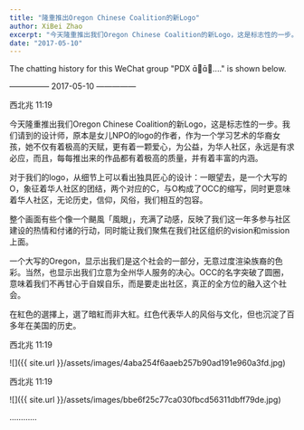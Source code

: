 ```yaml
---
title: "隆重推出Oregon Chinese Coalition的新Logo"
author: XiBei Zhao
excerpt: "今天隆重推出我们Oregon Chinese Coalition的新Logo，这是标志性的一步。我们请到的设计师，作为一个学习艺术的华裔女孩，她不仅有着极高的天赋，更有着一颗爱心，为公益，为华人社区，永远是有求必应，而且，每每推出来的作品都有着极高的质量，并有着丰富的内涵。"
date: "2017-05-10"
---
```


The chatting history for this WeChat group "PDX 🦀️...." is shown below.

—————  2017-05-10  —————


西北兆  11:19

今天隆重推出我们Oregon Chinese Coalition的新Logo，这是标志性的一步。我们请到的设计师，原本是女儿NPO的logo的作者，作为一个学习艺术的华裔女孩，她不仅有着极高的天赋，更有着一颗爱心，为公益，为华人社区，永远是有求必应，而且，每每推出来的作品都有着极高的质量，并有着丰富的内涵。

对于我们的logo，从细节上可以看出独具匠心的设计：一眼望去，是一个大写的O，象征着华人社区的团结，两个对应的C，与O构成了OCC的缩写，同时更意味着华人社区，无论历史，信仰，风俗，我们相互的包容。

整个画面有些个像一个颶風「風眼」，充满了动感，反映了我们这一年多参与社区建设的热情和付诸的行动，同时能让我们聚焦在我们社区组织的vision和mission上面。

一个大写的Oregon，显示出我们是这个社会的一部分，无意过度渲染族裔的色彩。当然，也显示出我们立意为全州华人服务的决心。OCC的名字突破了圆圈，意味着我们不再甘心于自娱自乐，而是要走出社区，真正的全方位的融入这个社会。

在紅色的選擇上，選了暗紅而非大紅。红色代表华人的风俗与文化，但也沉淀了百多年在美国的历史。


西北兆  11:19

![]({{ site.url }}/assets/images/4aba254f6aaeb257b90ad191e960a3fd.jpg)

西北兆  11:19

![]({{ site.url }}/assets/images/bbe6f25c77ca030fbcd56311dbff79de.jpg)

…………

